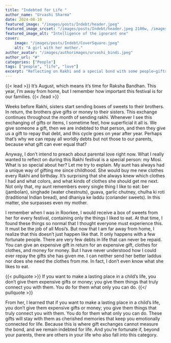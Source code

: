 ```yaml
---
title: "Indebted for Life "
author_name: "Urvashi Sharma"
date: 2024-08-10
featured_image: "/images/posts/Indebt/header.jpeg"
featured_image_srcset: "/images/posts/Indebt/header.jpeg 2100w, /images/posts/Indebt/header.jpeg 1050w"
featured_image_alt: "Intelligence of the ignorant one"
cover:
    image: "/images/posts/Indebt/CoverSquare.jpeg"
    alt: "A girl with her mother."
author_avatar: "/images/authorimages/urvashi_bindi.jpeg"
author_url: "#"
categories: ["People"]
tags: ["people", "life", "love"]
excerpt: "Reflecting on Rakhi and a special bond with some people—gifts that go beyond material value to create lasting connections."
---
```

{{< lead >}}
It’s August, which means it’s time for Raksha Bandhan. This year, I’m away from home, but I remember how important this festival is for our families.
{{< /lead >}}

Weeks before Rakhi, sisters start sending boxes of sweets to their brothers. In return, the brothers give gifts or money to their sisters. This exchange continues throughout the month of sending rakhi. Whenever I see this exchanging of gifts or items, I sometime feel, how superficial it all is. We give someone a gift, then we are indebted to that person, and then they give us a gift to repay that debt, and this cycle goes on year after year. Perhaps that’s why we can repay all worldly debts but not those to our parents, because what gift can ever equal that?

Anyway, I don’t intend to preach about parental love right now. What I really wanted to reflect on during this Rakhi festival is a special person: my Mosi. What is so special about her? Let me try to explain. My aunt has always had a unique way of gifting me since childhood. She would buy me new clothes every Rakhi and birthday. It’s surprising that she always knew which clothes I had and what colors, and what kinds of clothes she should get me next. Not only that, my aunt remembers every single thing I like to eat: ber (jambolan), singhade (water chestnuts), guava, garlic chutney, chulha ki roti (traditional Indian bread), and dhaniya ke laddu (coriander sweets). In this matter, she surpasses even my mother.


I remember when I was in Roorkee, I would receive a box of sweets from her for every festival, containing only the things I liked to eat. At that time, I found these things so normal that I thought everyone must experience this. It must be the job of all Mosi’s. But now that I am far away from home, I realize that this doesn’t just happen like that. It only happens with a few fortunate people. There are very few debts in life that can never be repaid. You can give an expensive gift in return for an expensive gift, clothes for clothes, and money for money. But I have never understood how I could ever repay the gifts she has given me. I can neither send her better laddus nor does she need the clothes from me. In fact, I don’t even know what she likes to eat.


{{< pullquote >}}
If you want to make a lasting place in a child’s life, you don’t give them expensive gifts or money; you give them things that truly connect you with them. You do for them what only you can do.
{{</ pullquote >}}

From her, I learned that if you want to make a lasting place in a child’s life, you don’t give them expensive gifts or money; you give them things that truly connect you with them. You do for them what only you can do. These gifts will stay with them as cherished memories that keep you emotionally connected for life. Because this is where gift exchanges cannot measure the bond, and we remain indebted for life. And you’re fortunate if, beyond your parents, there are others in your life who also fall into this category.